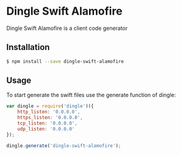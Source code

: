 # Dingle Swift Alamofire
Dingle Swift Alamofire is a client code generator

## Installation

```bash
$ npm install --save dingle-swift-alamofire
```

## Usage

To start generate the swift files use the generate function of dingle:

```javascript
var dingle = require('dingle')({
	http_listen: '0.0.0.0',
	https_listen: '0.0.0.0',
	tcp_listen: '0.0.0.0',
	udp_listen: '0.0.0.0'
});

dingle.generate('dingle-swift-alamofire');
```